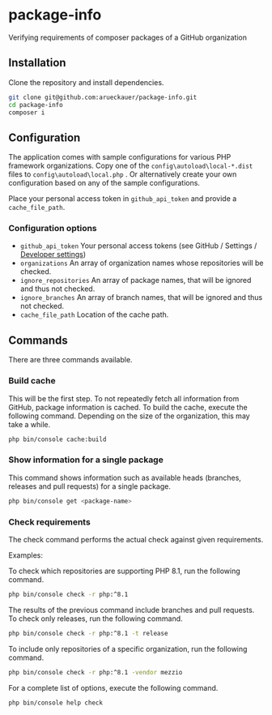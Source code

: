 # package-info

Verifying requirements of composer packages of a GitHub organization

## Installation

Clone the repository and install dependencies.

```bash
git clone git@github.com:arueckauer/package-info.git
cd package-info
composer i
```

## Configuration

The application comes with sample configurations for various PHP framework organizations. Copy one of the `config\autoload\local-*.dist` files to `config\autoload\local.php` . Or alternatively create your own configuration based on any of the sample configurations.

Place your personal access token in `github_api_token` and provide a `cache_file_path`.

### Configuration options

- `github_api_token` Your personal access tokens (see GitHub / Settings / [Developer settings](https://github.com/settings/tokens))
- `organizations` An array of organization names whose repositories will be checked.
- `ignore_repositories` An array of package names, that will be ignored and thus not checked.
- `ignore_branches` An array of branch names, that will be ignored and thus not checked.
- `cache_file_path` Location of the cache path.

## Commands

There are three commands available.

### Build cache

This will be the first step. To not repeatedly fetch all information from GitHub, package information is cached. To build the cache, execute the following command. Depending on the size of the organization, this may take a while.

```bash
php bin/console cache:build
```

### Show information for a single package

This command shows information such as available heads (branches, releases and pull requests) for a single package.

```bash
php bin/console get <package-name>
```

### Check requirements

The check command performs the actual check against given requirements.

Examples:

To check which repositories are supporting PHP 8.1, run the following command.

```bash
php bin/console check -r php:^8.1
```

The results of the previous command include branches and pull requests. To check only releases, run the following command.

```bash
php bin/console check -r php:^8.1 -t release
```

To include only repositories of a specific organization, run the following command.

```bash
php bin/console check -r php:^8.1 -vendor mezzio
```

For a complete list of options, execute the following command.

```bash
php bin/console help check
```
